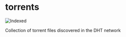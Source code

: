 torrents 
========
![Indexed](https://img.shields.io/badge/indexed-15239-blue)

Collection of torrent files discovered in the DHT network
